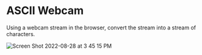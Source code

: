 # ASCII Webcam

Using a webcam stream in the browser, convert the stream into a stream of characters.

![Screen Shot 2022-08-28 at 3 45 15 PM](https://user-images.githubusercontent.com/55390907/187092026-2fdc03e9-340c-4583-9297-bd897540411f.png)
